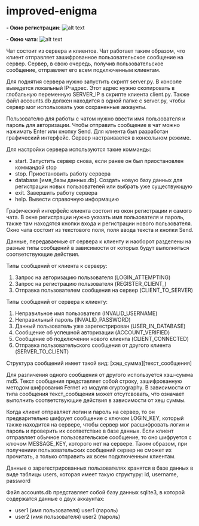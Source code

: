 # improved-enigma

**- Окно регистрации**:
![alt text](https://github.com/necron7/improved-enigma/blob/master/login_window.jpg)


**- Окно чата**:
![alt text](https://github.com/necron7/improved-enigma/blob/master/chat_window.jpg)

Чат состоит из сервера и клиентов. Чат работает таким образом, что клиент отправляет зашифрованное пользовательское сообщение на сервер. Сервер, в свою очередь, получив пользовательское сообщение, отправляет его всем подключенным клиентам.

Для поднятия сервера нужно запустить скрипт server.py. В консоле выведется локальный IP-адрес. Этот адрес нужно скопировать в глобальную переменную SERVER_IP в скрипте клиента client.py. Также файл accounts.db должен находится в одной папке с server.py, чтобы сервер мог использовать уже сохраненные аккаунты. 

Пользователю для работы с чатом нужно ввести имя пользователя и пароль для авторизации. Чтобы отправить сообщение в чат можно нажимать Enter или кнопку Send. Для клиента был разработан графический интерфейс. Сервер настраивается в консольном режиме.

Для настройки сервера используются такие комманды:
- start. Запустить сервер снова, если ранее он был приостановлен коммандой stop
- stop. Приостановить работу сервера
- database [имя_базы данных.db]. Создать новую базу данных для регистрации новых пользователей или выбрать уже существующую
- exit. Завершить работу сервера
- help. Вывести справочную информацию

Графический интерфейс клиента состоит из окон регистрации и самого чата. В окне регистрации нужно указать имя пользователя и пароль, также там находятся кнопки входа и регистрации нового пользователя. Окно чата состоит из текстового поля, поля ввода текста и кнопки Send.

Данные, передаваемые от сервера к клиенту и наоборот разделены на разные типы сообщений в зависимости от которых будут выполняться соответствующие действия.

Типы сообщений от клиента к серверу:
1. Запрос на авторизацию пользователя (LOGIN_ATTEMPTING)
2. Запрос на регистрацию пользователя (REGISTER_CLIENT_)
3. Отправка пользователем сообщения на сервер (CLIENT_TO_SERVER)

Типы сообщений от сервера к клиенту:
1. Неправильное имя пользователя (INVALID_USERNAME)
2. Неправильный пароль (INVALID_PASSWORD)
3. Данный пользователь уже зарегестрирован (USER_IN_DATABASE)
4. Сообщение об успешной авторизации (ACCOUNT_VERIFIED)
5. Сообщение об подключении нового клиента (CLIENT_CONNECTED)
6. Отправка пользовательского сообщения от другого клиента (SERVER_TO_CLIENT)

Структура сообщений имеет такой вид:
[хэш_сумма][текст_сообщения]

Для различения одного сообщения от другого используется хэш-сумма md5. Текст сообщения представляет собой строку, зашифрованную методом шифрования Fernet из модуля cryptography. В зависимости от типа сообщения текст_сообщения может отсутсвовать, что означает выполнить соответствующие действия в зависимости от хеш суммы.

Когда клиент отправляет логин и пароль на сервер, то он предварительно шифрует сообщение с ключом LOGIN_KEY, который также находится на сервере, чтобы сервер мог расшифровать логин и пароль и проверить их соответствие в базе данных. Если клиент отправляет обычное пользовательское сообщение, то оно шифруется с ключом MESSAGE_KEY, которого нет на сервере. Таким образом, при получениии пользовательских сообщений сервер не сможет их прочитать, а только отправить их всем подключенным клиентам.

Данные о зарегестрированных пользователях хранятся в базе данных в виде таблицы users, которая имеет такую структуру:
id, username, password

Файл accounts.db представляет собой базу данных sqlite3, в которой содержатся данные о двух аккаунтах:
- user1 (имя пользователя) user1 (пароль)
- user2 (имя пользователя) user2 (пароль)



